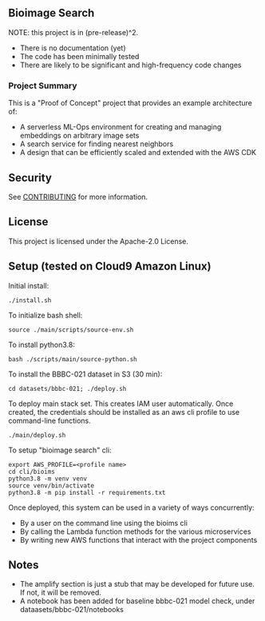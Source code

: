 ## Bioimage Search

NOTE: this project is in (pre-release)^2.

* There is no documentation (yet)
* The code has been minimally tested
* There are likely to be significant and high-frequency code changes

### Project Summary

This is a "Proof of Concept" project that provides an example architecture of:

* A serverless ML-Ops environment for creating and managing embeddings on arbitrary image sets
* A search service for finding nearest neighbors
* A design that can be efficiently scaled and extended with the AWS CDK

## Security

See [CONTRIBUTING](CONTRIBUTING.md#security-issue-notifications) for more information.

## License

This project is licensed under the Apache-2.0 License.

## Setup (tested on Cloud9 Amazon Linux)

Initial install:

    ./install.sh

To initialize bash shell:

    source ./main/scripts/source-env.sh

To install python3.8:

    bash ./scripts/main/source-python.sh

To install the BBBC-021 dataset in S3 (30 min):

    cd datasets/bbbc-021; ./deploy.sh

To deploy main stack set. This creates IAM user automatically.
Once created, the credentials should be installed as an aws cli profile
to use command-line functions.

    ./main/deploy.sh

To setup "bioimage search" cli:

    export AWS_PROFILE=<profile name>
    cd cli/bioims
    python3.8 -m venv venv
    source venv/bin/activate
    python3.8 -m pip install -r requirements.txt

Once deployed, this system can be used in a variety of ways concurrently:

* By a user on the command line using the bioims cli
* By calling the Lambda function methods for the various microservices
* By writing new AWS functions that interact with the project components

## Notes

* The amplify section is just a stub that may be developed for future use. If not, it will be removed.
* A notebook has been added for baseline bbbc-021 model check, under dataasets/bbbc-021/notebooks
